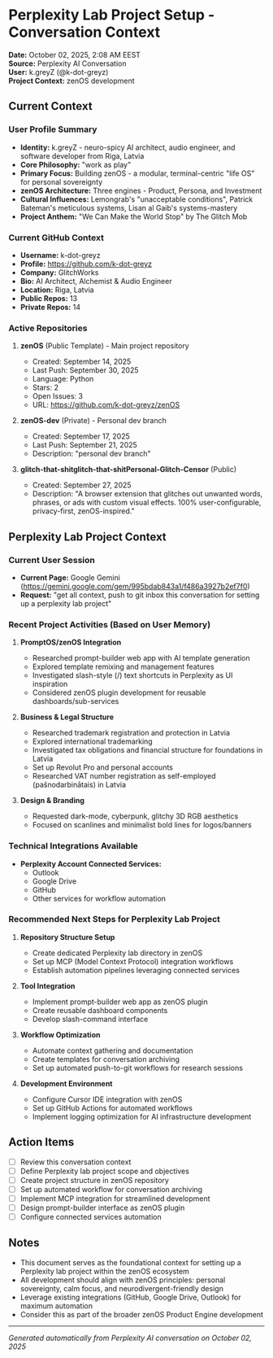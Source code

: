 # Perplexity Lab Project Setup - Conversation Context

**Date:** October 02, 2025, 2:08 AM EEST  
**Source:** Perplexity AI Conversation  
**User:** k.greyZ (@k-dot-greyz)  
**Project Context:** zenOS development  

## Current Context

### User Profile Summary
- **Identity:** k.greyZ - neuro-spicy AI architect, audio engineer, and software developer from Riga, Latvia
- **Core Philosophy:** "work as play"
- **Primary Focus:** Building zenOS - a modular, terminal-centric "life OS" for personal sovereignty
- **zenOS Architecture:** Three engines - Product, Persona, and Investment
- **Cultural Influences:** Lemongrab's "unacceptable conditions", Patrick Bateman's meticulous systems, Lisan al Gaib's systems-mastery
- **Project Anthem:** "We Can Make the World Stop" by The Glitch Mob

### Current GitHub Context
- **Username:** k-dot-greyz  
- **Profile:** https://github.com/k-dot-greyz
- **Company:** GlitchWorks
- **Bio:** AI Architect, Alchemist & Audio Engineer
- **Location:** Riga, Latvia
- **Public Repos:** 13
- **Private Repos:** 14

### Active Repositories
1. **zenOS** (Public Template) - Main project repository
   - Created: September 14, 2025
   - Last Push: September 30, 2025
   - Language: Python
   - Stars: 2
   - Open Issues: 3
   - URL: https://github.com/k-dot-greyz/zenOS

2. **zenOS-dev** (Private) - Personal dev branch
   - Created: September 17, 2025
   - Last Push: September 21, 2025
   - Description: "personal dev branch"

3. **glitch-that-shitglitch-that-shitPersonal-Glitch-Censor** (Public)
   - Created: September 27, 2025
   - Description: "A browser extension that glitches out unwanted words, phrases, or ads with custom visual effects. 100% user-configurable, privacy-first, zenOS-inspired."

## Perplexity Lab Project Context

### Current User Session
- **Current Page:** Google Gemini (https://gemini.google.com/gem/995bdab843a1/f486a3927b2ef7f0)
- **Request:** "get all context, push to git inbox this conversation for setting up a perplexity lab project"

### Recent Project Activities (Based on User Memory)
1. **PromptOS/zenOS Integration**
   - Researched prompt-builder web app with AI template generation
   - Explored template remixing and management features
   - Investigated slash-style (/) text shortcuts in Perplexity as UI inspiration
   - Considered zenOS plugin development for reusable dashboards/sub-services

2. **Business & Legal Structure**
   - Researched trademark registration and protection in Latvia
   - Explored international trademarking
   - Investigated tax obligations and financial structure for foundations in Latvia
   - Set up Revolut Pro and personal accounts
   - Researched VAT number registration as self-employed (pašnodarbinātais) in Latvia

3. **Design & Branding**
   - Requested dark-mode, cyberpunk, glitchy 3D RGB aesthetics
   - Focused on scanlines and minimalist bold lines for logos/banners

### Technical Integrations Available
- **Perplexity Account Connected Services:**
  - Outlook
  - Google Drive
  - GitHub
  - Other services for workflow automation

### Recommended Next Steps for Perplexity Lab Project

1. **Repository Structure Setup**
   - Create dedicated Perplexity lab directory in zenOS
   - Set up MCP (Model Context Protocol) integration workflows
   - Establish automation pipelines leveraging connected services

2. **Tool Integration**
   - Implement prompt-builder web app as zenOS plugin
   - Create reusable dashboard components
   - Develop slash-command interface

3. **Workflow Optimization**
   - Automate context gathering and documentation
   - Create templates for conversation archiving
   - Set up automated push-to-git workflows for research sessions

4. **Development Environment**
   - Configure Cursor IDE integration with zenOS
   - Set up GitHub Actions for automated workflows
   - Implement logging optimization for AI infrastructure development

## Action Items

- [ ] Review this conversation context
- [ ] Define Perplexity lab project scope and objectives
- [ ] Create project structure in zenOS repository
- [ ] Set up automated workflow for conversation archiving
- [ ] Implement MCP integration for streamlined development
- [ ] Design prompt-builder interface as zenOS plugin
- [ ] Configure connected services automation

## Notes

- This document serves as the foundational context for setting up a Perplexity lab project within the zenOS ecosystem
- All development should align with zenOS principles: personal sovereignty, calm focus, and neurodivergent-friendly design
- Leverage existing integrations (GitHub, Google Drive, Outlook) for maximum automation
- Consider this as part of the broader zenOS Product Engine development

---

*Generated automatically from Perplexity AI conversation on October 02, 2025*